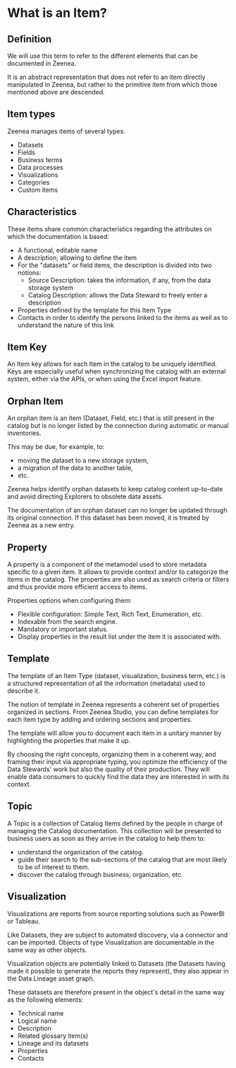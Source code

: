 What is an Item?
==================

## Definition

We will use this term to refer to the different elements that can be documented in Zeenea. 

It is an abstract representation that does not refer to an item directly manipulated in Zeenea, but rather to the primitive item from which those mentioned above are descended.

## Item types

Zeenea manages items of several types: 

* Datasets
* Fields
* Business terms
* Data processes
* Visualizations
* Categories
* Custom items

## Characteristics

These items share common characteristics regarding the attributes on which the documentation is based:

* A functional, editable name
* A description, allowing to define the item
* For the "datasets" or field items, the description is divided into two notions:
  * Source Description: takes the information, if any, from the data storage system
  * Catalog Description: allows the Data Steward to freely enter a description 
* Properties defined by the template for this Item Type
* Contacts in order to identify the persons linked to the items as well as to understand the nature of this link

 ## Item Key

An Item key allows for each Item in the catalog to be uniquely identified. Keys are especially useful when synchronizing the catalog with an external system, either via the APIs, or when using the Excel import feature.

## Orphan Item
An orphan item is an item (Dataset, Field, etc.) that is still present in the catalog but is no longer listed by the connection during automatic or manual inventories.

This may be due, for example, to:

* moving the dataset to a new storage system, 
* a migration of the data to another table, 
* etc.

Zeenea helps identify orphan datasets to keep catalog content up-to-date and avoid directing Explorers to obsolete data assets.

The documentation of an orphan dataset can no longer be updated through its original connection. If this dataset has been moved, it is treated by Zeenea as a new entry.

## Property

A property is a component of the metamodel used to store metadata specific to a given item. It allows to provide context and/or to categorize the items in the catalog. The properties are also used as search criteria or filters and thus provide more efficient access to items.

Properties options when configuring them: 

* Flexible configuration: Simple Text, Rich Text, Enumeration, etc.
* Indexable from the search engine. 
* Mandatory or important status.
* Display properties in the result list under the item it is associated with.


## Template
 
The template of an Item Type (dataset, visualization, business term, etc.) is a structured representation of all the information (metadata) used to describe it. 

The notion of template in Zeenea represents a coherent set of properties organized in sections. From Zeenea Studio, you can define templates for each item type by adding and ordering sections and properties.

The template will allow you to document each item in a unitary manner by highlighting the properties that make it up.

By choosing the right concepts, organizing them in a coherent way, and framing their input via appropriate typing, you optimize the efficiency of the Data Stewards' work but also the quality of their production. They will enable data consumers to quickly find the data they are interested in with its context.

## Topic

A Topic is a collection of Catalog Items defined by the people in charge of managing the Catalog documentation. This collection will be presented to business users as soon as they arrive in the catalog to help them to: 

* understand the organization of the catalog.
* guide their search to the sub-sections of the catalog that are most likely to be of interest to them.
* discover the catalog through business, organization, etc.

## Visualization

Visualizations are reports from source reporting solutions such as PowerBI or Tableau.

Like Datasets, they are subject to automated discovery, via a connector and can be imported. Objects of type Visualization are documentable in the same way as other objects.

Visualization objects are potentially linked to Datasets (the Datasets having made it possible to generate the reports they represent), they also appear in the Data Lineage asset graph.

These datasets are therefore present in the object's detail in the same way as the following elements: 

* Technical name
* Logical name
* Description
* Related glossary item(s)
* Lineage and its datasets
* Properties
* Contacts